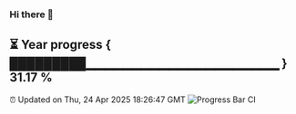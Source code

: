 ### Hi there 👋
⏳ Year progress { █████████▁▁▁▁▁▁▁▁▁▁▁▁▁▁▁▁▁▁▁▁▁ } 31.17 %
---
⏰ Updated on Thu, 24 Apr 2025 18:26:47 GMT
![Progress Bar CI](https://github.com/liununu/liununu/workflows/Progress%20Bar%20CI/badge.svg)
